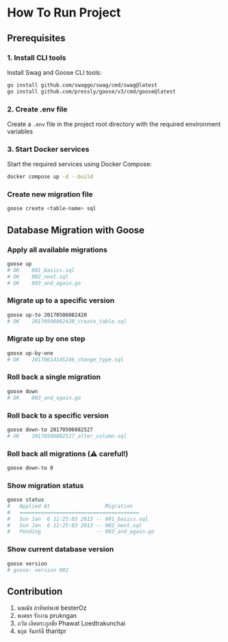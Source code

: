 # How To Run Project

## Prerequisites

### 1. Install CLI tools
Install Swag and Goose CLI tools:
```bash
go install github.com/swaggo/swag/cmd/swag@latest
go install github.com/pressly/goose/v3/cmd/goose@latest
```

### 2. Create .env file
Create a `.env` file in the project root directory with the required environment variables

### 3. Start Docker services
Start the required services using Docker Compose:
```bash
docker compose up -d --build
```


### Create new migration file

```bash
goose create <table-name> sql
```

## Database Migration with Goose

### Apply all available migrations

```bash
goose up
# OK    001_basics.sql
# OK    002_next.sql
# OK    003_and_again.go
```

### Migrate up to a specific version

```bash
goose up-to 20170506082420
# OK    20170506082420_create_table.sql
```

### Migrate up by one step

```bash
goose up-by-one
# OK    20170614145246_change_type.sql
```

### Roll back a single migration

```bash
goose down
# OK    003_and_again.go
```

### Roll back to a specific version

```bash
goose down-to 20170506082527
# OK    20170506082527_alter_column.sql
```

### Roll back all migrations (⚠️ careful!)

```bash
goose down-to 0
```

### Show migration status

```bash
goose status
#   Applied At                  Migration
#   =======================================
#   Sun Jan  6 11:25:03 2013 -- 001_basics.sql
#   Sun Jan  6 11:25:03 2013 -- 002_next.sql
#   Pending                  -- 003_and_again.go
```

### Show current database version

```bash
goose version
# goose: version 002
```

## Contribution
  1. นพณัช สาทิพย์พงษ์ besterOz
  2. พงศธร รักงาน prukngan
  3. ภวัต เลิศตระกูลชัย Phawat Loedtrakunchai
  4. ธฤต จันทร์ดี tharitpr


